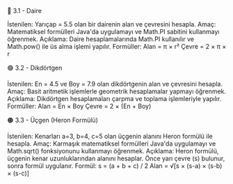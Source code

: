 🔵 3.1 - Daire

İstenilen:
Yarıçap = 5.5 olan bir dairenin alan ve çevresini hesapla.
Amaç:
Matematiksel formülleri Java'da uygulamayı ve Math.PI sabitini kullanmayı öğrenmek.
Açıklama:
Daire hesaplamalarında Math.PI kullanılır ve Math.pow() ile üs alma işlemi yapılır.
Formüller:
Alan = π × r²
Çevre = 2 × π × r

🟢 3.2 - Dikdörtgen

İstenilen:
En = 4.5 ve Boy = 7.9 olan dikdörtgenin alan ve çevresini hesapla.
Amaç:
Basit aritmetik işlemlerle geometrik hesaplamalar yapmayı öğrenmek.
Açıklama:
Dikdörtgen hesaplamaları çarpma ve toplama işlemleriyle yapılır.
Formüller:
Alan = En × Boy
Çevre = 2 × (En + Boy)

🟠 3.3 - Üçgen (Heron Formülü)

İstenilen:
Kenarları a=3, b=4, c=5 olan üçgenin alanını Heron formülü ile hesapla.
Amaç:
Karmaşık matematiksel formülleri Java'da uygulamayı ve Math.sqrt() fonksiyonunu kullanmayı öğrenmek.
Açıklama:
Heron formülü, üçgenin kenar uzunluklarından alanını hesaplar. Önce yarı çevre (s) bulunur, sonra formül uygulanır.
Formül:
s = (a + b + c) / 2
Alan = √[s × (s-a) × (s-b) × (s-c)]